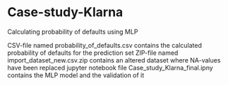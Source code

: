 # Case-study-Klarna
Calculating probability of defaults using MLP

CSV-file named probability_of_defaults.csv contains the calculated probability of defaults for the prediction set
ZIP-file named import_dataset_new.csv.zip contains an altered dataset where NA-values have been replaced
jupyter notebook file Case_study_Klarna_final.ipny contains the MLP model and the validation of it
